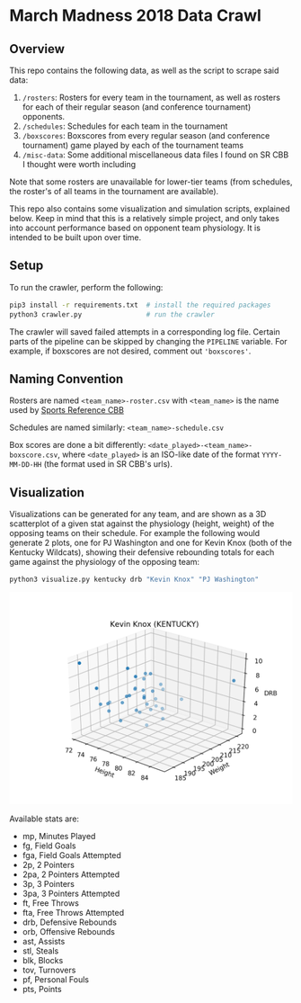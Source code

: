 # March Madness 2018 Data Crawl

## Overview

This repo contains the following data, as well as the script to scrape said data:

1. `/rosters`: Rosters for every team in the tournament, as well as rosters for each of their regular season (and conference tournament) opponents.
2. `/schedules`: Schedules for each team in the tournament
3. `/boxscores`: Boxscores from every regular season (and conference tournament) game played by each of the tournament teams
4. `/misc-data`: Some additional miscellaneous data files I found on SR CBB I thought were worth including

Note that some rosters are unavailable for lower-tier teams (from schedules, the roster's of all teams in the tournament are available).

This repo also contains some visualization and simulation scripts, explained below. Keep in mind that this is a relatively simple project, and only takes into account performance based on opponent team physiology. It is intended to be built upon over time.

## Setup

To run the crawler, perform the following:

```sh
pip3 install -r requirements.txt  # install the required packages
python3 crawler.py                # run the crawler
```

The crawler will saved failed attempts in a corresponding log file. Certain parts of the pipeline can be skipped by changing the `PIPELINE` variable. For example, if boxscores are not desired, comment out `'boxscores'`.

## Naming Convention

Rosters are named `<team_name>-roster.csv` with `<team_name>` is the name used by [Sports Reference CBB](https://www.sports-reference.com/cbb/)

Schedules are named similarly: `<team_name>-schedule.csv`

Box scores are done a bit differently: `<date_played>-<team_name>-boxscore.csv`, where `<date_played>` is an ISO-like date of the format `YYYY-MM-DD-HH` (the format used in SR CBB's urls).

## Visualization

Visualizations can be generated for any team, and are shown as a 3D scatterplot of a given stat against the physiology (height, weight) of the opposing teams on their schedule. For example the following would generate 2 plots, one for PJ Washington and one for Kevin Knox (both of the Kentucky Wildcats), showing their defensive rebounding totals for each game against the physiology of the opposing team:

```sh
python3 visualize.py kentucky drb "Kevin Knox" "PJ Washington"
```

![Example Plot](./images/example-plot.png)

Available stats are:

* mp, Minutes Played
* fg, Field Goals
* fga, Field Goals Attempted
* 2p, 2 Pointers
* 2pa, 2 Pointers Attempted
* 3p, 3 Pointers
* 3pa, 3 Pointers Attempted
* ft, Free Throws
* fta, Free Throws Attempted
* drb, Defensive Rebounds
* orb, Offensive Rebounds
* ast, Assists
* stl, Steals
* blk, Blocks
* tov, Turnovers
* pf, Personal Fouls
* pts, Points
